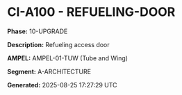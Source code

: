 # CI-A100 - REFUELING-DOOR

**Phase:** 10-UPGRADE

**Description:** Refueling access door

**AMPEL:** AMPEL-01-TUW (Tube and Wing)

**Segment:** A-ARCHITECTURE

**Generated:** 2025-08-25 17:27:29 UTC
